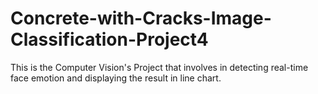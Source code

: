 # Concrete-with-Cracks-Image-Classification-Project4
 This is the Computer Vision's Project that involves in detecting real-time face emotion and displaying the result in line chart.
